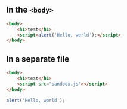 ## In the `<body>` 

```html
<body>  
    <h1>test</h1>  
    <script>alert('Hello, world');</script>  
</body>
```

## In a separate file

```html
<body>  
    <h1>test</h1>  
    <script src="sandbox.js"></script>  
</body>
```

```js
alert('Hello, world');
```
